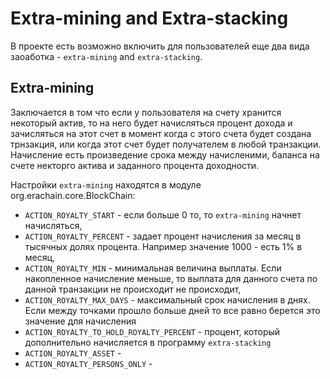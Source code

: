 # Extra-mining and Extra-stacking

В проекте есть возможно включить для пользователей еще два вида заоаботка - `extra-mining` and `extra-stacking`.

## Extra-mining
Заключается в том что если у пользователя на счету хранится некоторый актив, то на него будет начисляться процент дохода и зачисляться на этот счет в момент когда с этого счета будет создана трнзакция, или когда этот счет будет получателем в любой транзакции.
Начисление есть произведение срока между начисленими, баланса на счете некторго актива и заданного процента доходности.

Настройки `extra-mining` находятся в модуле org.erachain.core.BlockChain:  
+ `ACTION_ROYALTY_START` - если больше 0 то, то `extra-mining` начнет начисляться,
+ `ACTION_ROYALTY_PERCENT` - задает процент начисления за месяц в тысячных долях процента. Например значение 1000 - есть 1% в месяц,
+ `ACTION_ROYALTY_MIN` - минимальная величина выплаты. Если накопленное начисление меньше, то выплата для данного счета по данной транзакции не происходит не происходит,
+ `ACTION_ROYALTY_MAX_DAYS` - максимальный срок начисления в днях. Если между точками прошло больше дней то все равно берется это значение для начисления
+ `ACTION_ROYALTY_TO_HOLD_ROYALTY_PERCENT` - процент, который дополнительно начисляется в программу `extra-stacking`
+ `ACTION_ROYALTY_ASSET` - 
+ `ACTION_ROYALTY_PERSONS_ONLY` -    
